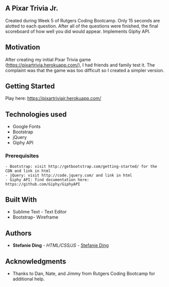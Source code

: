 ## A Pixar Trivia Jr.

Created during Week 5 of Rutgers Coding Bootcamp. Only 15 seconds are alotted to each question. After all of the questions were finished, the final scoreboard of how well you did would appear. Implements Giphy API.

## Motivation

After creating my initial Pixar Trivia game (https://pixartrivia.herokuapp.com/), I had friends and family test it. The complaint was that the game was too difficult so I created a simpler version.

## Getting Started 
Play here: https://pixartriviajr.herokuapp.com/

## Technologies used
- Google Fonts
- Bootstrap
- jQuery
- Giphy API

### Prerequisites

```
- Bootstrap: visit http://getbootstrap.com/getting-started/ for the CDN and link in html
- jQuery: visit http://code.jquery.com/ and link in html
- Giphy API: find documentation here: https://github.com/Giphy/GiphyAPI
```

## Built With

* Sublime Text - Text Editor
* Bootstrap- Wireframe

## Authors

* **Stefanie Ding** - *HTML/CSS/JS* - [Stefanie Ding](https://github.com/StefanieDing)

## Acknowledgments

* Thanks to Dan, Nate, and Jimmy from Rutgers Coding Bootcamp for additional help.